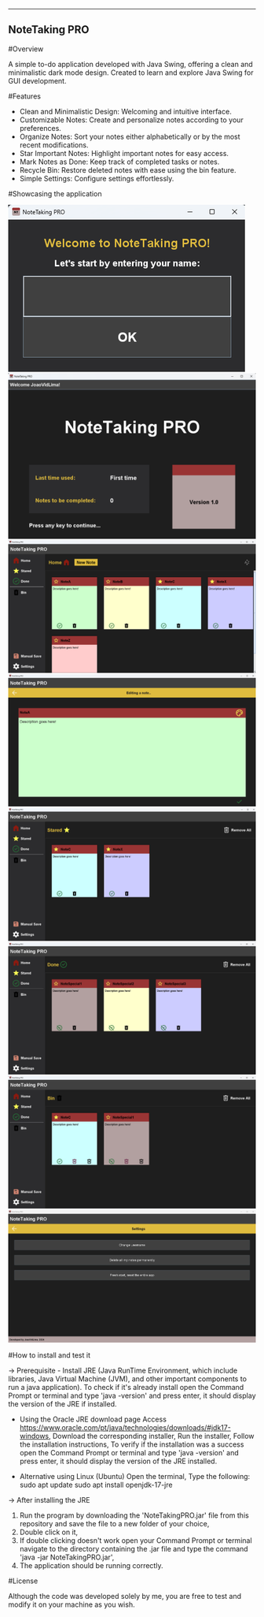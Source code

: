 --------------
NoteTaking PRO
--------------

#Overview

A simple to-do application developed with Java Swing, offering a clean and minimalistic dark mode design. Created to learn and explore Java Swing for GUI development.


#Features

- Clean and Minimalistic Design: Welcoming and intuitive interface.
- Customizable Notes: Create and personalize notes according to your preferences.
- Organize Notes: Sort your notes either alphabetically or by the most recent modifications.
- Star Important Notes: Highlight important notes for easy access.
- Mark Notes as Done: Keep track of completed tasks or notes.
- Recycle Bin: Restore deleted notes with ease using the bin feature.
- Simple Settings: Configure settings effortlessly.

  
#Showcasing the application

![UsernameFrame](applicationImages/UsernameFrame.png)
![WelcomingFrame](applicationImages/WelcomingFrame.png)
![HomeMenu](applicationImages/HomeMenu.png)
![EditingNote](applicationImages/EditingNote.png)
![StaredMenu](applicationImages/StaredMenu.png)
![DoneMenu](applicationImages/DoneMenu.png)
![BinMenu](applicationImages/BinMenu.png)
![SettingsMenu](applicationImages/SettingsMenu.png)


#How to install and test it

-> Prerequisite - Install JRE (Java RunTime Environment, which include libraries, Java Virtual Machine (JVM), and other important components to run a java application).
To check if it's already install open the Command Prompt or terminal and type 'java -version' and press enter, it should display the version of the JRE if installed. 

- Using the Oracle JRE download page
  Access https://www.oracle.com/pt/java/technologies/downloads/#jdk17-windows,
  Download the corresponding installer,
  Run the installer,
  Follow the installation instructions,
  To verify if the installation was a success open the Command Prompt or terminal and type 'java -version' and press enter, it should display the version of the JRE installed. 

- Alternative using Linux (Ubuntu)
  Open the terminal,
  Type the following:
    sudo apt update
    sudo apt install openjdk-17-jre 

-> After installing the JRE
1) Run the program by downloading the 'NoteTakingPRO.jar' file from this repository and save the file to a new folder of your choice,
2) Double click on it,
3) If double clicking doesn't work open your Command Prompt or terminal navigate to the directory containing the .jar file and type the command 'java -jar NoteTakingPRO.jar',
4) The application should be running correctly.


 #License

 Although the code was developed solely by me, you are free to test and modify it on your machine as you wish.
